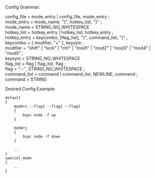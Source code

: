 Config Grammar:

config_file = mode_entry | config_file, mode_entry ;  
mode_entry = mode_name, "{", hotkey_list, "}" ;  
mode_name = STRING_NO_WHITESPACE  
hotkey_list = hotkey_entry | hotkey_list, hotkey_entry ;  
hotkey_entry = keycombo, [flag_list], "{", command_list, "}" ;  
keycombo = { modifier, "+" }, keysym ;  
modifier = "shift" | "lock" | "ctrl" | "mod1" | "mod2" | "mod3" | "mod4" | "mod5" ;  
keysym = STRING_NO_WHITESPACE  
flag_list = flag | flag_list, flag ;  
flag = "--", STRING_NO_WHITESPACE ;  
command_list = command | command_list, NEWLINE, command ;  
command = STRING  

Desired Config Example:
```
default
{
	mod4+i --flag1 --flag2 --flag3
	{
		bspc node -f up
	}
	
	mod4+j
	{
		bspc node -f down
	}
	
	..
}
special_mode
{
	..
}
```
